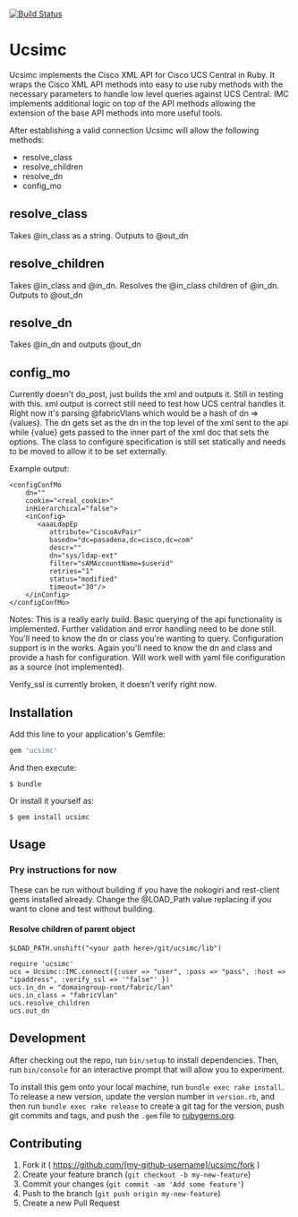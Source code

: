 [![Build Status](https://travis-ci.org/existsec/ucsimc.svg?branch=master)](https://travis-ci.org/existsec/ucsimc)
# Ucsimc
Ucsimc implements the Cisco XML API for Cisco UCS Central in Ruby. It wraps the Cisco XML
API methods into easy to use ruby methods with the necessary parameters to handle
low level queries against UCS Central. IMC implements additional logic on top of
the API methods allowing the extension of the base API methods into more useful
tools.

After establishing a valid connection Ucsimc will allow the following methods:
 - resolve_class
 - resolve_children
 - resolve_dn
 - config_mo

## resolve_class
Takes @in_class as a string.
Outputs to @out_dn

## resolve_children
Takes @in_class and @in_dn. Resolves the @in_class children of @in_dn.
Outputs to @out_dn

## resolve_dn
Takes @in_dn and outputs @out_dn

## config_mo
Currently doesn't do_post, just builds the xml and outputs it.
Still in testing with this. xml output is correct still need to test
how UCS central handles it. Right now it's parsing @fabricVlans which
would be a hash of dn => {values}. The dn gets set as the dn in the top
level of the xml sent to the api while {value} gets passed to the inner 
part of the xml doc that sets the options. The class to configure specification
is still set statically and needs to be moved to allow it to be set externally.

Example output:
```
<configConfMo
    dn=""  
    cookie="<real_cookie>" 
    inHierarchical="false">
    <inConfig>
       <aaaLdapEp
          attribute="CiscoAvPair"
          basedn="dc=pasadena,dc=cisco,dc=com"   
          descr=""
          dn="sys/ldap-ext"
          filter="sAMAccountName=$userid"
          retries="1"   
          status="modified"
          timeout="30"/>
    </inConfig>
</configConfMo>
```

Notes: This is a really early build. Basic querying of the api functionality
is implemented. Further validation and error handling need to be done still.
You'll need to know the dn or class you're wanting to query. Configuration support
is in the works. Again you'll need to know the dn and class and provide a hash for configuration.
Will work well with yaml file configuration as a source (not implemented). 

Verify_ssl is currently broken, it doesn't verify right now. 

## Installation

Add this line to your application's Gemfile:

```ruby
gem 'ucsimc'
```

And then execute:

    $ bundle

Or install it yourself as:

    $ gem install ucsimc

## Usage


### Pry instructions for now
These can be run without building if you have the nokogiri and rest-client gems installed already. 
Change the @LOAD_Path value replacing <your path here> if you want to clone and test
without building.

#### Resolve children of parent object
```
$LOAD_PATH.unshift("<your path here>/git/ucsimc/lib")

require 'ucsimc'
ucs = Ucsimc::IMC.connect({:user => "user", :pass => "pass", :host => "ipaddress", :verify_ssl => '"false"' })
ucs.in_dn = "domaingroup-root/fabric/lan"
ucs.in_class = "fabricVlan"
ucs.resolve_children
ucs.out_dn
```


## Development

After checking out the repo, run `bin/setup` to install dependencies. Then, run `bin/console` for an interactive prompt that will allow you to experiment.

To install this gem onto your local machine, run `bundle exec rake install`. To release a new version, update the version number in `version.rb`, and then run `bundle exec rake release` to create a git tag for the version, push git commits and tags, and push the `.gem` file to [rubygems.org](https://rubygems.org).

## Contributing

1. Fork it ( https://github.com/[my-github-username]/ucsimc/fork )
2. Create your feature branch (`git checkout -b my-new-feature`)
3. Commit your changes (`git commit -am 'Add some feature'`)
4. Push to the branch (`git push origin my-new-feature`)
5. Create a new Pull Request
